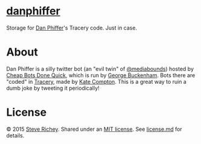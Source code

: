 # [danphiffer](https://github.com/steverichey/danphiffer)

Storage for [Dan Phiffer](https://twitter.com/danphiffer)'s Tracery code. Just in case.

# About

Dan Phiffer is a silly twitter bot (an "evil twin" of [@mediabounds](https://twitter.com/mediabounds)) hosted by [Cheap Bots Done Quick](http://cheapbotsdonequick.com/), which is run by [George Buckenham](https://twitter.com/v21). Bots there are "coded" in [Tracery](http://brightspiral.com/), made by [Kate Compton](http://www.galaxykate.com/). This is a great way to ruin a dumb joke by tweeting it periodically!

# License

&copy; 2015 [Steve Richey](https://github.com/steverichey). Shared under an [MIT license](https://tldrlegal.com/license/mit-license). See [license.md](./license.md) for details.
